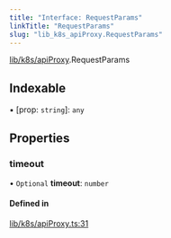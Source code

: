 ```yaml
---
title: "Interface: RequestParams"
linkTitle: "RequestParams"
slug: "lib_k8s_apiProxy.RequestParams"
---
```


[lib/k8s/apiProxy](../modules/lib_k8s_apiProxy.md).RequestParams

## Indexable

▪ [prop: `string`]: `any`

## Properties

### timeout

• `Optional` **timeout**: `number`

#### Defined in

[lib/k8s/apiProxy.ts:31](https://github.com/kinvolk/headlamp/blob/ba073244/frontend/src/lib/k8s/apiProxy.ts#L31)
